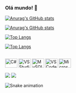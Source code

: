 ### Olá mundo!  👋


[![Anurag's GitHub stats](https://github-readme-stats-sigma-five.vercel.app/api?username=gstavomota&hide=stars&count_private=true&show_icons=true&theme=react)](https://github.com/anuraghazra/github-readme-stats#gh-dark-mode-only)

[![Anurag's GitHub stats](https://github-readme-stats-sigma-five.vercel.app/api?username=gstavomota&hide=stars&count_private=true&show_icons=true)](https://github.com/anuraghazra/github-readme-stats)

[![Top Langs](https://github-readme-stats-sigma-five.vercel.app/api/top-langs/?username=gstavomota&layout=compact&theme=react)](https://github.com/anuraghazra/github-readme-stats#gh-dark-mode-only)

[![Top Langs](https://github-readme-stats-sigma-five.vercel.app/api/top-langs/?username=gstavomota&layout=compact)](https://github.com/anuraghazra/github-readme-stats#gh-light-mode-only)

</div>
<div style="display: inline_block"><br>
  <img align="center" alt="C#" height="30" width="40" src="https://cdn.jsdelivr.net/gh/devicons/devicon/icons/csharp/csharp-original.svg">
  <img align="center" alt="VS Studio" height="30" width="40" src="https://cdn.jsdelivr.net/gh/devicons/devicon/icons/visualstudio/visualstudio-plain.svg">
  <img align="center" alt="MySQL" height="30" width="40" src="https://cdn.jsdelivr.net/gh/devicons/devicon/icons/mysql/mysql-original.svg">
  <img align="center" alt="VS Code" height="30" width="40" src="https://cdn.jsdelivr.net/gh/devicons/devicon/icons/vscode/vscode-original.svg">
  <img align="center" alt="Microsoft SQL Server" height="30" width="40" src="https://cdn.jsdelivr.net/gh/devicons/devicon/icons/microsoftsqlserver/microsoftsqlserver-plain.svg">
</div>

<br>

<div> 
  <a href = "mailto:gstavomota1@gmail.com"><img src="https://img.shields.io/badge/-Gmail-%23333?style=for-the-badge&logo=gmail&logoColor=white" target="_blank"></a>
  <a href="https://www.linkedin.com/in/gstavomota/" target="_blank"><img src="https://img.shields.io/badge/-LinkedIn-%230077B5?style=for-the-badge&logo=linkedin&logoColor=white" target="_blank"></a> 
</div> 
 

![Snake animation](https://github.com/gstavomota/gstavomota/blob/output/github-contribution-grid-snake.svg)
<!--
**gstavomota/gstavomota** is a ✨ _special_ ✨ repository because its `README.md` (this file) appears on your GitHub profile.

Here are some ideas to get you started:

- 🔭 I’m currently working on ...
- 🌱 I’m currently learning ...
- 👯 I’m looking to collaborate on ...
- 🤔 I’m looking for help with ...
- 💬 Ask me about ...
- 📫 How to reach me: ...
- 😄 Pronouns: ...
- ⚡ Fun fact: ...
-->
